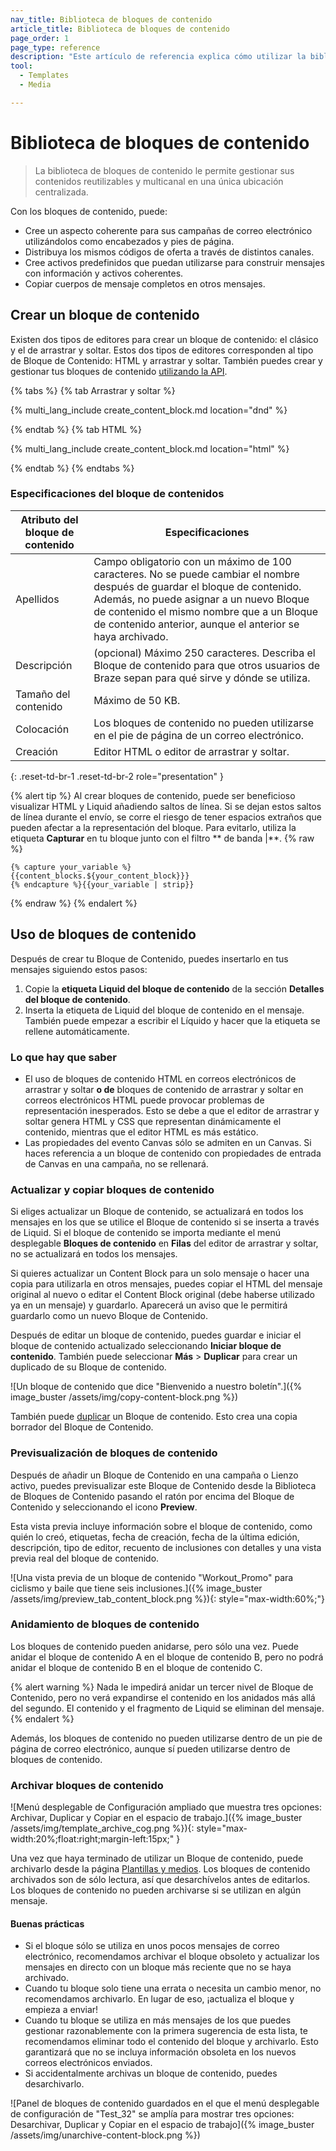 ```yaml
---
nav_title: Biblioteca de bloques de contenido
article_title: Biblioteca de bloques de contenido
page_order: 1
page_type: reference
description: "Este artículo de referencia explica cómo utilizar la biblioteca de bloques de contenido para gestionar su contenido reutilizable y multicanal en una única ubicación centralizada."
tool: 
  - Templates
  - Media

---
```


# Biblioteca de bloques de contenido

> La biblioteca de bloques de contenido le permite gestionar sus contenidos reutilizables y multicanal en una única ubicación centralizada.

Con los bloques de contenido, puede:

- Cree un aspecto coherente para sus campañas de correo electrónico utilizándolos como encabezados y pies de página.
- Distribuya los mismos códigos de oferta a través de distintos canales.
- Cree activos predefinidos que puedan utilizarse para construir mensajes con información y activos coherentes.
- Copiar cuerpos de mensaje completos en otros mensajes.

## Crear un bloque de contenido

Existen dos tipos de editores para crear un bloque de contenido: el clásico y el de arrastrar y soltar. Estos dos tipos de editores corresponden al tipo de Bloque de Contenido: HTML y arrastrar y soltar. También puedes crear y gestionar tus bloques de contenido [utilizando la API]({{site.baseurl}}/api/endpoints/templates/).

{% tabs %}
{% tab Arrastrar y soltar %}

{% multi_lang_include create_content_block.md location="dnd" %}

{% endtab %}
{% tab HTML %}

{% multi_lang_include create_content_block.md location="html" %}

{% endtab %}
{% endtabs %}

### Especificaciones del bloque de contenidos

| Atributo del bloque de contenido | Especificaciones |
|---|---|
| Apellidos | Campo obligatorio con un máximo de 100 caracteres. No se puede cambiar el nombre después de guardar el bloque de contenido. Además, no puede asignar a un nuevo Bloque de contenido el mismo nombre que a un Bloque de contenido anterior, aunque el anterior se haya archivado. |
| Descripción | (opcional) Máximo 250 caracteres. Describa el Bloque de contenido para que otros usuarios de Braze sepan para qué sirve y dónde se utiliza. |
| Tamaño del contenido | Máximo de 50 KB. |
| Colocación | Los bloques de contenido no pueden utilizarse en el pie de página de un correo electrónico. |
| Creación | Editor HTML o editor de arrastrar y soltar. |
{: .reset-td-br-1 .reset-td-br-2 role="presentation" }

{% alert tip %}
Al crear bloques de contenido, puede ser beneficioso visualizar HTML y Liquid añadiendo saltos de línea. Si se dejan estos saltos de línea durante el envío, se corre el riesgo de tener espacios extraños que pueden afectar a la representación del bloque. Para evitarlo, utiliza la etiqueta **Capturar** en tu bloque junto con el filtro ** de banda |**.
{% raw %}
```
{% capture your_variable %}
{{content_blocks.${your_content_block}}}
{% endcapture %}{{your_variable | strip}}
```
{% endraw %}
{% endalert %}

## Uso de bloques de contenido

Después de crear tu Bloque de Contenido, puedes insertarlo en tus mensajes siguiendo estos pasos: 

1. Copie la **etiqueta Liquid del bloque de contenido** de la sección **Detalles del bloque de contenido**.
2. Inserta la etiqueta de Liquid del bloque de contenido en el mensaje. También puede empezar a escribir el Líquido y hacer que la etiqueta se rellene automáticamente.

### Lo que hay que saber

- El uso de bloques de contenido HTML en correos electrónicos de arrastrar y soltar **o de** bloques de contenido de arrastrar y soltar en correos electrónicos HTML puede provocar problemas de representación inesperados. Esto se debe a que el editor de arrastrar y soltar genera HTML y CSS que representan dinámicamente el contenido, mientras que el editor HTML es más estático.
- Las propiedades del evento Canvas sólo se admiten en un Canvas. Si haces referencia a un bloque de contenido con propiedades de entrada de Canvas en una campaña, no se rellenará.

### Actualizar y copiar bloques de contenido

Si eliges actualizar un Bloque de contenido, se actualizará en todos los mensajes en los que se utilice el Bloque de contenido si se inserta a través de Liquid. Si el bloque de contenido se importa mediante el menú desplegable **Bloques de contenido** en **Filas** del editor de arrastrar y soltar, no se actualizará en todos los mensajes.

Si quieres actualizar un Content Block para un solo mensaje o hacer una copia para utilizarla en otros mensajes, puedes copiar el HTML del mensaje original al nuevo o editar el Content Block original (debe haberse utilizado ya en un mensaje) y guardarlo. Aparecerá un aviso que le permitirá guardarlo como un nuevo Bloque de Contenido.

Después de editar un bloque de contenido, puedes guardar e iniciar el bloque de contenido actualizado seleccionando **Iniciar bloque de contenido**. También puede seleccionar **Más** > **Duplicar** para crear un duplicado de su Bloque de contenido.

![Un bloque de contenido que dice "Bienvenido a nuestro boletín".]({% image_buster /assets/img/copy-content-block.png %})

También puede [duplicar]({{site.baseurl}}/user_guide/engagement_tools/templates_and_media/managing_templates/) un Bloque de contenido. Esto crea una copia borrador del Bloque de Contenido.

### Previsualización de bloques de contenido

Después de añadir un Bloque de Contenido en una campaña o Lienzo activo, puedes previsualizar este Bloque de Contenido desde la Biblioteca de Bloques de Contenido pasando el ratón por encima del Bloque de Contenido y seleccionando el icono <i class="fa fa-eye preview-icon"></i> **Preview**. 

Esta vista previa incluye información sobre el bloque de contenido, como quién lo creó, etiquetas, fecha de creación, fecha de la última edición, descripción, tipo de editor, recuento de inclusiones con detalles y una vista previa real del bloque de contenido.

![Una vista previa de un bloque de contenido "Workout_Promo" para ciclismo y baile que tiene seis inclusiones.]({% image_buster /assets/img/preview_tab_content_block.png %}){: style="max-width:60%;"} 

### Anidamiento de bloques de contenido

Los bloques de contenido pueden anidarse, pero sólo una vez. Puede anidar el bloque de contenido A en el bloque de contenido B, pero no podrá anidar el bloque de contenido B en el bloque de contenido C.

{% alert warning %}
Nada le impedirá anidar un tercer nivel de Bloque de Contenido, pero no verá expandirse el contenido en los anidados más allá del segundo. El contenido y el fragmento de Liquid se eliminan del mensaje.
{% endalert %}

Además, los bloques de contenido no pueden utilizarse dentro de un pie de página de correo electrónico, aunque sí pueden utilizarse dentro de bloques de contenido.

### Archivar bloques de contenido

![Menú desplegable de Configuración ampliado que muestra tres opciones: Archivar, Duplicar y Copiar en el espacio de trabajo.]({% image_buster /assets/img/template_archive_cog.png %}){: style="max-width:20%;float:right;margin-left:15px;" }

Una vez que haya terminado de utilizar un Bloque de contenido, puede archivarlo desde la página [Plantillas y medios]({{site.baseurl}}/user_guide/engagement_tools/templates_and_media/managing_templates/). Los bloques de contenido archivados son de sólo lectura, así que desarchívelos antes de editarlos. Los bloques de contenido no pueden archivarse si se utilizan en algún mensaje.

#### Buenas prácticas

- Si el bloque sólo se utiliza en unos pocos mensajes de correo electrónico, recomendamos archivar el bloque obsoleto y actualizar los mensajes en directo con un bloque más reciente que no se haya archivado.
- Cuando tu bloque solo tiene una errata o necesita un cambio menor, no recomendamos archivarlo. En lugar de eso, ¡actualiza el bloque y empieza a enviar!
- Cuando tu bloque se utiliza en más mensajes de los que puedes gestionar razonablemente con la primera sugerencia de esta lista, te recomendamos eliminar todo el contenido del bloque y archivarlo. Esto garantizará que no se incluya información obsoleta en los nuevos correos electrónicos enviados.
- Si accidentalmente archivas un bloque de contenido, puedes desarchivarlo.

![Panel de bloques de contenido guardados en el que el menú desplegable de configuración de "Test_32" se amplía para mostrar tres opciones: Desarchivar, Duplicar y Copiar en el espacio de trabajo]({% image_buster /assets/img/unarchive-content-block.png %})

